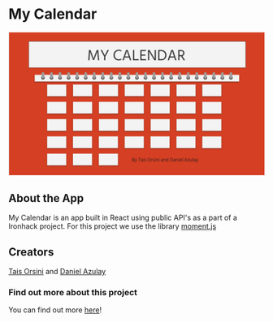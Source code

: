 # My Calendar
![plot](/src/Mycalendar.PNG)

## About the App
My Calendar is an app built in React using public API's as a part of a Ironhack project. For this project we use the library [moment.js](https://github.com/moment/moment)

## Creators
[Tais Orsini](https://github.com/taisforsini) and  [Daniel Azulay](https://github.com/danielazulay?tab=repositories)  




### Find out more about this project
You can find out more [here](https://mycalendar-ironhack.netlify.app/)!


